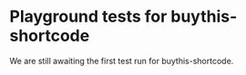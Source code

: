 # Playground tests for buythis-shortcode
We are still awaiting the first test run for buythis-shortcode.
